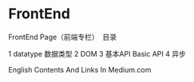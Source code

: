 # FrontEnd
FrontEnd Page（前端专栏）
  目录
  
1 datatype 数据类型
2 DOM
3 基本API Basic API
4 异步

English Contents And Links In Medium.com

